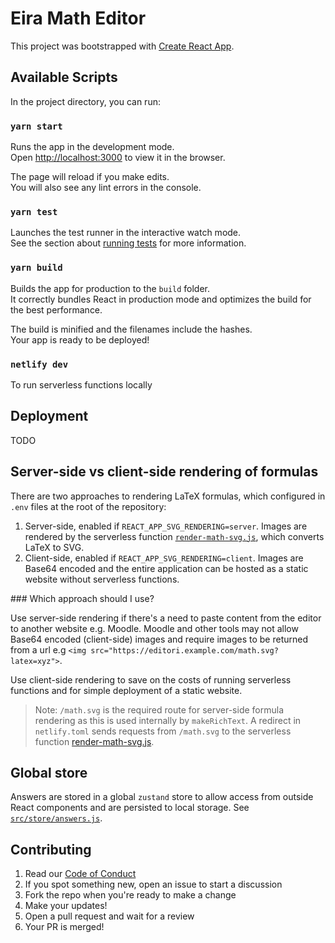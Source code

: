 # Eira Math Editor

This project was bootstrapped with [Create React App](https://github.com/facebook/create-react-app).

## Available Scripts

In the project directory, you can run:

### `yarn start`

Runs the app in the development mode.\
Open [http://localhost:3000](http://localhost:3000) to view it in the browser.

The page will reload if you make edits.\
You will also see any lint errors in the console.

### `yarn test`

Launches the test runner in the interactive watch mode.\
See the section about [running tests](https://facebook.github.io/create-react-app/docs/running-tests) for more information.

### `yarn build`

Builds the app for production to the `build` folder.\
It correctly bundles React in production mode and optimizes the build for the best performance.

The build is minified and the filenames include the hashes.\
Your app is ready to be deployed!

### `netlify dev`

To run serverless functions locally

## Deployment

TODO

## Server-side vs client-side rendering of formulas

There are two approaches to rendering LaTeX formulas, which configured in `.env` files at the root of the repository:

1. Server-side, enabled if `REACT_APP_SVG_RENDERING=server`. Images are rendered by the serverless function [`render-math-svg.js`](./lambda/render-math-svg.js), which converts LaTeX to SVG.
2. Client-side, enabled if `REACT_APP_SVG_RENDERING=client`. Images are Base64 encoded and the entire application can be hosted as a static website without serverless functions.

### Which approach should I use?

Use server-side rendering if there's a need to paste content from the editor to another website e.g. Moodle. Moodle and other tools may not allow Base64 encoded (client-side) images and require images to be returned from a url e.g `<img src="https://editori.example.com/math.svg?latex=xyz">`.

Use client-side rendering to save on the costs of running serverless functions and for simple deployment of a static website.

> Note: `/math.svg` is the required route for server-side formula rendering as this is used internally by `makeRichText`. A redirect in `netlify.toml` sends requests from `/math.svg` to the serverless function [render-math-svg.js](./lambda/render-math-svg.js).

## Global store

Answers are stored in a global `zustand` store to allow access from outside React components and are persisted to local storage. See [`src/store/answers.js`](./src/store/answers.js).

## Contributing

1. Read our [Code of Conduct](./CODE_OF_CONDUCT.md)
2. If you spot something new, open an issue to start a discussion
3. Fork the repo when you're ready to make a change
4. Make your updates!
5. Open a pull request and wait for a review
6. Your PR is merged!

